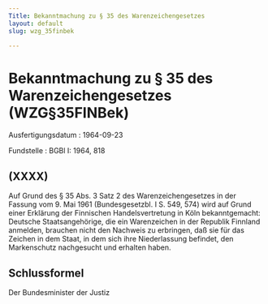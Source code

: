 ```yaml
---
Title: Bekanntmachung zu § 35 des Warenzeichengesetzes
layout: default
slug: wzg_35finbek

---
```


# Bekanntmachung zu § 35 des Warenzeichengesetzes (WZG§35FINBek)

Ausfertigungsdatum
:   1964-09-23

Fundstelle
:   BGBl I: 1964, 818



## (XXXX)

Auf Grund des § 35 Abs. 3 Satz 2 des Warenzeichengesetzes in der
Fassung vom 9. Mai 1961 (Bundesgesetzbl. I S. 549, 574) wird auf Grund
einer Erklärung der Finnischen Handelsvertretung in Köln
bekanntgemacht:
Deutsche Staatsangehörige, die ein Warenzeichen in der Republik
Finnland anmelden, brauchen nicht den Nachweis zu erbringen, daß sie
für das Zeichen in dem Staat, in dem sich ihre Niederlassung befindet,
den Markenschutz nachgesucht und erhalten haben.


## Schlussformel

Der Bundesminister der Justiz

